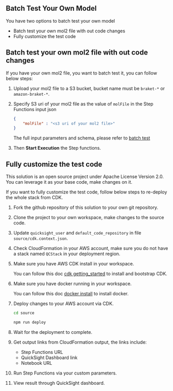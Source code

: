 ## Batch Test Your Own Model

You have two options to batch test your own model

- Batch test your own mol2 file with out code changes
- Fully customize the test code

## Batch test your own mol2 file with out code changes

If you have your own mol2 file, you want to batch test it, you can follow below steps:

1. Upload your mol2 file to a S3 bucket, bucket name must be `braket-*` or `amazon-braket-*`.

1. Specify S3 uri of your mol2 file as the value of `molFile` in the Step Functions input json

    ```json
    {
        "molFile" : "<s3 uri of your mol2 file>"
    }   
    ```

    The full input parameters and schema, please refer to [batch test](./batch-test.md)

1. Then **Start Execution** the Step functions.

## Fully customize the test code

This solution is an open source project under Apache License Version 2.0. You can leverage it as your base code, make changes on it.

If you want to fully customize the test code, follow below steps to re-deploy the whole stack from CDK.

1. Fork the github repository of this solution to your own git repository.

1. Clone the project to your own workspace, make changes to the source code.

1. Update `quicksight_user` and `default_code_repository` in file `source/cdk.context.json`.

1. Check CloudFormation in your AWS account, make sure you do not have a stack named `QCStack` in your deployment region.

1. Make sure you have AWS CDK install in your workspace.

    You can follow this doc [cdk getting_started](https://docs.aws.amazon.com/cdk/v2/guide/getting_started.html) to install and bootstrap CDK.

1. Make sure you have docker running in your workspace.

    You can follow this doc [docker install](https://docs.docker.com/engine/install/) to install docker.

1. Deploy changes to your AWS account via CDK.

   ```sh
   cd source

   npm run deploy

   ```

1. Wait for the deployment to complete.

1. Get output links from CloudFormation output, the links include:
   - Step Functions URL
   - QuickSight Dashboard link
   - Notebook URL

1. Run Step Functions via your custom parameters.

1. View result through QuickSight dashboard.
